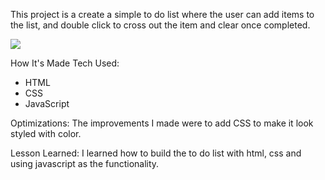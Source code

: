 This project is a create a simple to do list where the user can add items to the list, and double click to cross out the item and clear once completed. 

<img src="todolist.png">

How It's Made Tech Used: 
<ul>
  <li>HTML</li>
  <li>CSS</li>
  <li>JavaScript</li>
</ul>

Optimizations:
The improvements I made were to add CSS to make it look styled with color.

Lesson Learned:
I learned how to build the to do list with html, css and using javascript as the functionality.
